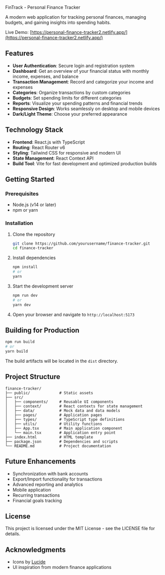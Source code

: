 FinTrack - Personal Finance Tracker

A modern web application for tracking personal finances, managing budgets, and gaining insights into spending habits.

Live Demo: [https://personal-finance-tracker2.netlify.app/](https://personal-finance-tracker2.netlify.app/)

## Features

- **User Authentication**: Secure login and registration system
- **Dashboard**: Get an overview of your financial status with monthly income, expenses, and balance
- **Transaction Management**: Record and categorize your income and expenses
- **Categories**: Organize transactions by custom categories
- **Budgets**: Set spending limits for different categories
- **Reports**: Visualize your spending patterns and financial trends
- **Responsive Design**: Works seamlessly on desktop and mobile devices
- **Dark/Light Theme**: Choose your preferred appearance

## Technology Stack

- **Frontend**: React.js with TypeScript
- **Routing**: React Router v6
- **Styling**: Tailwind CSS for responsive and modern UI
- **State Management**: React Context API
- **Build Tool**: Vite for fast development and optimized production builds

## Getting Started

### Prerequisites

- Node.js (v14 or later)
- npm or yarn

### Installation

1. Clone the repository
   ```bash
   git clone https://github.com/yourusername/finance-tracker.git
   cd finance-tracker
   ```

2. Install dependencies
   ```bash
   npm install
   # or
   yarn
   ```

3. Start the development server
   ```bash
   npm run dev
   # or
   yarn dev
   ```

4. Open your browser and navigate to `http://localhost:5173`

## Building for Production

```bash
npm run build
# or
yarn build
```

The build artifacts will be located in the `dist` directory.

## Project Structure

```
finance-tracker/
├── public/             # Static assets
├── src/
│   ├── components/     # Reusable UI components
│   ├── context/        # React contexts for state management
│   ├── data/           # Mock data and data models
│   ├── pages/          # Application pages
│   ├── types/          # TypeScript type definitions
│   ├── utils/          # Utility functions
│   ├── App.tsx         # Main application component
│   └── main.tsx        # Application entry point
├── index.html          # HTML template
├── package.json        # Dependencies and scripts
└── README.md           # Project documentation
```

## Future Enhancements

- Synchronization with bank accounts
- Export/Import functionality for transactions
- Advanced reporting and analytics
- Mobile application
- Recurring transactions
- Financial goals tracking

## License

This project is licensed under the MIT License - see the LICENSE file for details.

## Acknowledgments

- Icons by [Lucide](https://lucide.dev/)
- UI inspiration from modern finance applications
